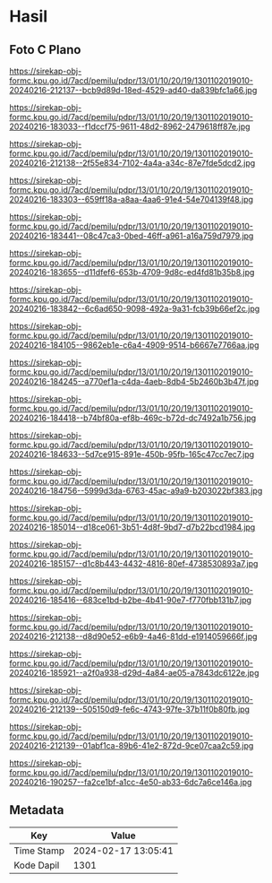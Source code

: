 # Hasil

## Foto C Plano

https://sirekap-obj-formc.kpu.go.id/7acd/pemilu/pdpr/13/01/10/20/19/1301102019010-20240216-212137--bcb9d89d-18ed-4529-ad40-da839bfc1a66.jpg

https://sirekap-obj-formc.kpu.go.id/7acd/pemilu/pdpr/13/01/10/20/19/1301102019010-20240216-183033--f1dccf75-9611-48d2-8962-2479618ff87e.jpg

https://sirekap-obj-formc.kpu.go.id/7acd/pemilu/pdpr/13/01/10/20/19/1301102019010-20240216-212138--2f55e834-7102-4a4a-a34c-87e7fde5dcd2.jpg

https://sirekap-obj-formc.kpu.go.id/7acd/pemilu/pdpr/13/01/10/20/19/1301102019010-20240216-183303--659ff18a-a8aa-4aa6-91e4-54e704139f48.jpg

https://sirekap-obj-formc.kpu.go.id/7acd/pemilu/pdpr/13/01/10/20/19/1301102019010-20240216-183441--08c47ca3-0bed-46ff-a961-a16a759d7979.jpg

https://sirekap-obj-formc.kpu.go.id/7acd/pemilu/pdpr/13/01/10/20/19/1301102019010-20240216-183655--d11dfef6-653b-4709-9d8c-ed4fd81b35b8.jpg

https://sirekap-obj-formc.kpu.go.id/7acd/pemilu/pdpr/13/01/10/20/19/1301102019010-20240216-183842--6c6ad650-9098-492a-9a31-fcb39b66ef2c.jpg

https://sirekap-obj-formc.kpu.go.id/7acd/pemilu/pdpr/13/01/10/20/19/1301102019010-20240216-184105--9862eb1e-c6a4-4909-9514-b6667e7766aa.jpg

https://sirekap-obj-formc.kpu.go.id/7acd/pemilu/pdpr/13/01/10/20/19/1301102019010-20240216-184245--a770ef1a-c4da-4aeb-8db4-5b2460b3b47f.jpg

https://sirekap-obj-formc.kpu.go.id/7acd/pemilu/pdpr/13/01/10/20/19/1301102019010-20240216-184418--b74bf80a-ef8b-469c-b72d-dc7492a1b756.jpg

https://sirekap-obj-formc.kpu.go.id/7acd/pemilu/pdpr/13/01/10/20/19/1301102019010-20240216-184633--5d7ce915-891e-450b-95fb-165c47cc7ec7.jpg

https://sirekap-obj-formc.kpu.go.id/7acd/pemilu/pdpr/13/01/10/20/19/1301102019010-20240216-184756--5999d3da-6763-45ac-a9a9-b203022bf383.jpg

https://sirekap-obj-formc.kpu.go.id/7acd/pemilu/pdpr/13/01/10/20/19/1301102019010-20240216-185014--d18ce061-3b51-4d8f-9bd7-d7b22bcd1984.jpg

https://sirekap-obj-formc.kpu.go.id/7acd/pemilu/pdpr/13/01/10/20/19/1301102019010-20240216-185157--d1c8b443-4432-4816-80ef-4738530893a7.jpg

https://sirekap-obj-formc.kpu.go.id/7acd/pemilu/pdpr/13/01/10/20/19/1301102019010-20240216-185416--683ce1bd-b2be-4b41-90e7-f770fbb131b7.jpg

https://sirekap-obj-formc.kpu.go.id/7acd/pemilu/pdpr/13/01/10/20/19/1301102019010-20240216-212138--d8d90e52-e6b9-4a46-81dd-e1914059666f.jpg

https://sirekap-obj-formc.kpu.go.id/7acd/pemilu/pdpr/13/01/10/20/19/1301102019010-20240216-185921--a2f0a938-d29d-4a84-ae05-a7843dc6122e.jpg

https://sirekap-obj-formc.kpu.go.id/7acd/pemilu/pdpr/13/01/10/20/19/1301102019010-20240216-212139--505150d9-fe6c-4743-97fe-37b11f0b80fb.jpg

https://sirekap-obj-formc.kpu.go.id/7acd/pemilu/pdpr/13/01/10/20/19/1301102019010-20240216-212139--01abf1ca-89b6-41e2-872d-9ce07caa2c59.jpg

https://sirekap-obj-formc.kpu.go.id/7acd/pemilu/pdpr/13/01/10/20/19/1301102019010-20240216-190257--fa2ce1bf-a1cc-4e50-ab33-6dc7a6ce146a.jpg


## Metadata

| Key        | Value               |
| ---------- | ------------------- |
| Time Stamp | 2024-02-17 13:05:41 |
| Kode Dapil | 1301                |



